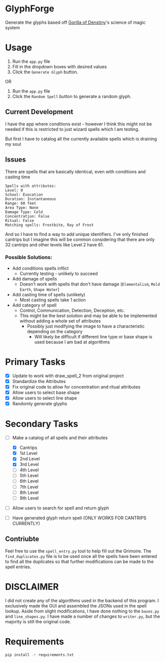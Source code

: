 # GlyphForge
Generate the glyphs based off [Gorilla of Denstiny](https://github.com/GorillaOfDestiny)'s science of magic system

# Usage
1. Run the `app.py` file
2. Fill in the dropdown boxes with desired values
3. Click the `Generate Glyph` button.

OR

1. Run the `app.py` file
2. Click the `Random Spell` button to generate a random glyph.

## Current Development
I have the app where conditions exist - however I think this might not be needed if this is restricted to just wizard spells which I am testing.

But first I have to catalog all the currently available spells which is draining my soul

## Issues
There are spells that are basically identical, even with conditions and casting time
```
Spells with attributes:
Level: 0
School: Evocation
Duration: Instantaneous
Range: 60 feet
Area Type: None
Damage Type: Cold
Concentration: False
Ritual: False
Matching spells: Frostbite, Ray of Frost
```
And so I have to find a way to add unique identifiers. I've only finished cantrips but I imagine this will be common considering that there are only 32 cantrips and other levels like Level 2 have 61. 

### Possible Solutions:
- Add conditions spells inflict 
    - Currently testing - unlikely to succeed
- Add damage of spells
    - Doesn't work with spells that don't have damage (`Elementalism`, `Mold Earth`, `Shape Water`)
- Add casting time of spells (unlikely)
    - Most casting spells take 1 action
- Add category of spell
    - Control, Communication, Detection, Deception, etc.
    - This might be the best solution and may be able to be implemented without adding a whole set of attributes
        - Possibly just modifying the image to have a characteristic depending on the category
            - Will likely be difficult if different line type or base shape is used because I am bad at algorithms

# Primary Tasks
- [X] Update to work with draw_spell_2 from original project
- [X] Standardize the Attributes
- [X] Fix original code to allow for concentration and ritual attributes
- [X] Allow users to select base shape
- [X] Allow users to select line shape
- [X] Randomly generate glyphs

# Secondary Tasks
- [ ] Make a catalog of all spells and their attributes
    - [X] Cantrips
    - [X] 1st Level
    - [X] 2nd Level
    - [X] 3rd Level
    - [ ] 4th Level
    - [ ] 5th Level
    - [ ] 6th Level
    - [ ] 7th Level
    - [ ] 8th Level
    - [ ] 9th Level
- [ ] Allow users to search for spell and return glyph
- [ ] Have generated glyph return spell (ONLY WORKS FOR CANTRIPS CURRENTLY)


## Contriubte
Feel free to use the `spell_entry.py` tool to help fill out the Grimoire. The `find_duplicates.py` file is to be used once all the spells have been entered to find all the duplicates so that further modifications can be made to the spell entries.
# DISCLAIMER
I did not create any of the algorithms used in the backend of this program. I exclusively made the GUI and assembled the JSONs used in the spell lookup. Aside from slight modifications, I have done nothing to the `bases.py` and `line_shapes.py`. I have made a number of changes to `writer.py`, but the majority is still the original code.



# Requirements

```bash
pip install -r requirements.txt
```
